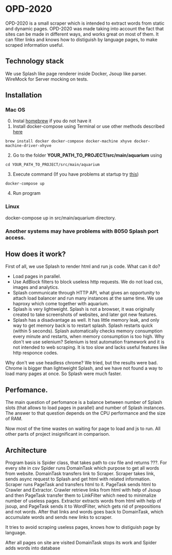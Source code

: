 # OPD-2020
OPD-2020 is a small scraper which is intended to extract words from static and dynamic pages. OPD-2020 was made taking into account the fact that sites can be made in different ways, and works great on most of them. It can filter links and knows how to distiguish by language pages, to make scraped information useful.
## Technology stack
We use Splash like page renderer inside Docker, Jsoup like parser. WireMock for Server mocking on tests.
## Installation
### Mac OS
0. Instal [homebrew](https://docs.brew.sh/Installation) if you do not have it
1. Install docker-compose using Terminal or use other methods described [here](https://pilsniak.com/how-to-install-docker-on-mac-os-using-brew/) 

```
brew install docker docker-compose docker-machine xhyve docker-machine-driver-xhyve
```
2. Go to the folder **YOUR_PATH_TO_PROJECT/src/main/aquarium** using
```
cd YOUR_PATH_TO_PROJECT/src/main/aquarium
```
3. Execute command (If you have problems at startup try [this](https://github.com/docker/compose/issues/2180#issuecomment-147769429))
```
docker-compose up
```
4. Run program

### Linux 
docker-compose up in src/main/aquarium directory.
### Another systems may have problems with 8050 Splash port access.
## How does it work?
First of all, we use Splash to render html and run js code. What can it do?

- Load pages in parallel.
- Use AdBlock filters to block useless http requests. We do not load css, images and analytics.
- Splash communicate through HTTP API, what gives an opportunity to attach load balancer and run many instances at the same time. We use haproxy which come together with aquarium.
- Splash is very lightweight. Splash is not a browser, it was originally created to take screenshots of websites, and later got new features.
- Splash has a disadvantage as well. It has little memory leak, and only way to get memory back is to restart splash. Splash restarts quick (within 5 seconds). Splash automatically checks memory consumption every minute and restarts, when memory consumption is too high.
Why don't we use selenium? Selenium is test automation framework and it is not intended to web scraping. It is too slow and lacks useful features like http responce codes.

Why don't we use headless chrome? We tried, but the results were bad. Chrome is bigger than lightweight Splash, and we have not found a way to load many pages at once. So Splash were much faster.

## Perfomance.
The main question of perfomance is a balance between number of Splash slots (that allows to load pages in parallel) and number of Splash instances. The answer to that question depends on the CPU performance and the size of RAM.

Now most of the time wastes on waiting for page to load and js to run. All other parts of project insignificant in comparison.

## Architecture
Program basis is Spider class, that takes path to csv file and returns ???. For every site in csv Spider runs DomainTask which purpose to get all words from website. DomainTask transfers link to Scraper. Scraper takes link, sends async request to Splash and get html with related information. Scraper runs PageTask and transfers html to it. PageTask sends html to Crawler and Extractor. Crawler retrieve links from html with help of Jsoup and then PageTask transfer them to LinkFilter which need to minimalize number of useless pages. Extractor extracts words from html with help of jsoup, and PageTask sends it to WordFilter, which gets rid of prepositions and not words. After that links and words goes back to DomainTask, which accumulate words and sends new links to scraper.

It tries to avoid scraping useless pages, knows how to distiguish page by language.

After all pages on site are visited DomainTask stops its work and Spider adds words into database
